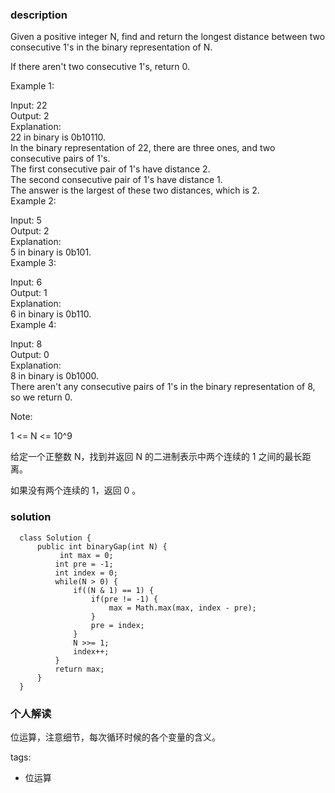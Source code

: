### description    
  Given a positive integer N, find and return the longest distance between two consecutive 1's in the binary representation of N.  
    
  If there aren't two consecutive 1's, return 0.  
    
     
    
  Example 1:  
    
  Input: 22  
  Output: 2  
  Explanation:   
  22 in binary is 0b10110.  
  In the binary representation of 22, there are three ones, and two consecutive pairs of 1's.  
  The first consecutive pair of 1's have distance 2.  
  The second consecutive pair of 1's have distance 1.  
  The answer is the largest of these two distances, which is 2.  
  Example 2:  
    
  Input: 5  
  Output: 2  
  Explanation:   
  5 in binary is 0b101.  
  Example 3:  
    
  Input: 6  
  Output: 1  
  Explanation:   
  6 in binary is 0b110.  
  Example 4:  
    
  Input: 8  
  Output: 0  
  Explanation:   
  8 in binary is 0b1000.  
  There aren't any consecutive pairs of 1's in the binary representation of 8, so we return 0.  
     
    
  Note:  
    
  1 <= N <= 10^9  
    
  给定一个正整数 N，找到并返回 N 的二进制表示中两个连续的 1 之间的最长距离。   
    
  如果没有两个连续的 1，返回 0 。  
    
### solution    
```    
  class Solution {  
      public int binaryGap(int N) {  
           int max = 0;  
          int pre = -1;  
          int index = 0;  
          while(N > 0) {  
              if((N & 1) == 1) {  
                  if(pre != -1) {  
                      max = Math.max(max, index - pre);  
                  }  
                  pre = index;  
              }  
              N >>= 1;  
              index++;  
          }  
          return max;  
      }  
  }  
```    
    
### 个人解读    
  位运算，注意细节，每次循环时候的各个变量的含义。  
    
tags:    
  -  位运算  
